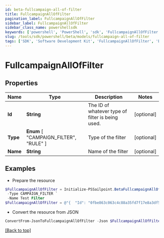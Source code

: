 ```yaml
---
id: beta-fullcampaign-all-of-filter
title: FullcampaignAllOfFilter
pagination_label: FullcampaignAllOfFilter
sidebar_label: FullcampaignAllOfFilter
sidebar_class_name: powershellsdk
keywords: ['powershell', 'PowerShell', 'sdk', 'FullcampaignAllOfFilter', 'BetaFullcampaignAllOfFilter'] 
slug: /tools/sdk/powershell/beta/models/fullcampaign-all-of-filter
tags: ['SDK', 'Software Development Kit', 'FullcampaignAllOfFilter', 'BetaFullcampaignAllOfFilter']
---
```



# FullcampaignAllOfFilter

## Properties

Name | Type | Description | Notes
------------ | ------------- | ------------- | -------------
**Id** | **String** | The ID of whatever type of filter is being used. | [optional] 
**Type** |  **Enum** [  "CAMPAIGN_FILTER",    "RULE" ] | Type of the filter | [optional] 
**Name** | **String** | Name of the filter | [optional] 

## Examples

- Prepare the resource
```powershell
$FullcampaignAllOfFilter = Initialize-PSSailpoint.BetaFullcampaignAllOfFilter  -Id 0fbe863c063c4c88a35fd7f17e8a3df5 `
 -Type CAMPAIGN_FILTER `
 -Name Test Filter
$FullcampaignAllOfFilter = @"{  "Id": "0fbe863c063c4c88a35fd7f17e8a3df5", "Type": "CAMPAIGN_FILTER", "Name": "Test Filter" }"@
```

- Convert the resource from JSON
```powershell
ConvertFrom-JsonToFullcampaignAllOfFilter -Json $FullcampaignAllOfFilter
```


[[Back to top]](#) 

